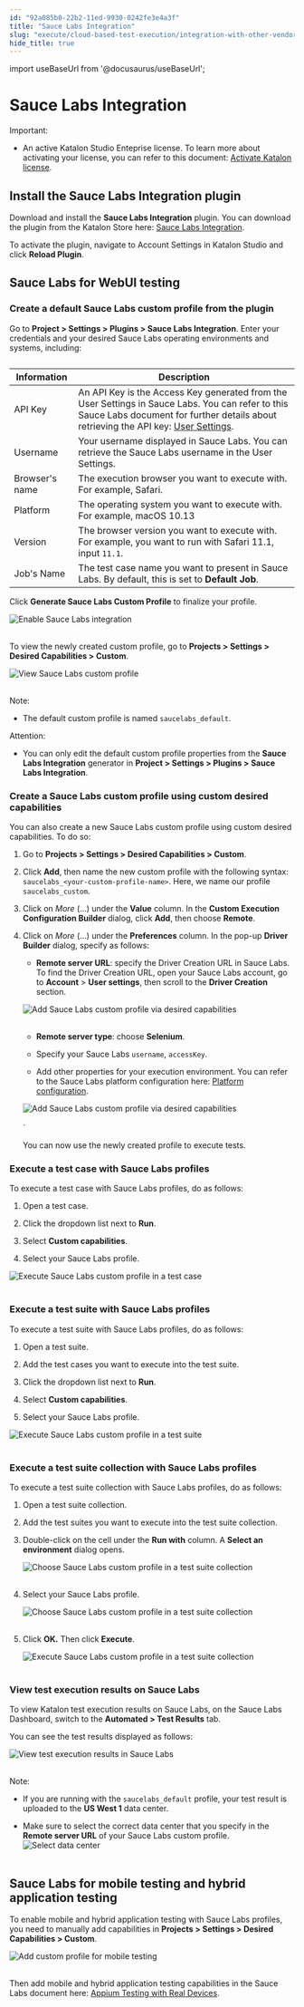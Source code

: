 ```yaml
---
id: "92a085b0-22b2-11ed-9930-0242fe3e4a3f"
title: "Sauce Labs Integration"
slug: "execute/cloud-based-test-execution/integration-with-other-vendors-for-cloud-execution/sauce-labs-integration"
hide_title: true
---
```

import useBaseUrl from '@docusaurus/useBaseUrl';


# <a id="id" class="anchor_top_offset"/><a id="ariaid-title1" class="anchor_top_offset"/>Sauce Labs Integration

<div xmlns="http://www.w3.org/1999/xhtml" className="note important note_important"><span className="note__title">Important:</span> 
  <ul className="ul"><li className="li"><p className="p">An active Katalon Studio Enteprise license. To
        learn more about activating your license, you can refer to this
        document: <a className="xref" href="/administer/katalon-studio-enterprise-and-katalon-runtime-engine-license/activate-katalon-license">Activate
          Katalon license</a>.</p></li></ul>
</div>
    

## <a id="id_1" class="anchor_top_offset"/>Install the Sauce Labs Integration plugin

    
      
<p xmlns="http://www.w3.org/1999/xhtml" className="p">Download and install the <strong className="ph b">Sauce Labs Integration</strong>   plugin. You can download the plugin from the Katalon Store here: <a className="xref j-external-link" href="https://store.katalon.com/product/75/Sauce-Labs-Integration#pricing-content" target="_blank">Sauce     Labs Integration</a>.</p> 
      
<p xmlns="http://www.w3.org/1999/xhtml" className="p">To activate the plugin, navigate to Account Settings in Katalon   Studio and click <strong className="ph b">Reload Plugin</strong>.</p> 
    
  
    

## <a id="id_2" class="anchor_top_offset"/>Sauce Labs for WebUI testing

    
                      

### <a id="id_3" class="anchor_top_offset"/>Create a default Sauce Labs custom profile from the plugin

<p xmlns="http://www.w3.org/1999/xhtml" className="p">Go to <strong className="ph b">Project &gt; Settings &gt; Plugins &gt; Sauce Labs Integration</strong>. Enter your credentials and your desired Sauce Labs operating environments and systems, including:</p> 
<table xmlns="http://www.w3.org/1999/xhtml" className="table anchor_top_offset" id="id_3__48e9b73b-e4ce-45a4-9697-827d524c9de6"><caption /><thead className="thead"><tr className><th className="entry anchor_top_offset" id="id_3__48e9b73b-e4ce-45a4-9697-827d524c9de6__entry__1">Information</th><th className="entry anchor_top_offset" id="id_3__48e9b73b-e4ce-45a4-9697-827d524c9de6__entry__2">Description</th></tr></thead><tbody className="tbody"><tr className><td className="entry" headers="id_3__48e9b73b-e4ce-45a4-9697-827d524c9de6__entry__1 id_3__48e9b73b-e4ce-45a4-9697-827d524c9de6__entry__2 ">API Key</td><td className="entry" headers="id_3__48e9b73b-e4ce-45a4-9697-827d524c9de6__entry__1 id_3__48e9b73b-e4ce-45a4-9697-827d524c9de6__entry__2 ">An API Key is the Access Key generated from the User Settings in Sauce Labs. You can refer to this Sauce Labs document for further details about retrieving the API key: <a className="xref j-external-link" href="https://docs.saucelabs.com/basics/acct-team-mgmt/managing-user-info/#user-settings" target="_blank">User Settings</a>.</td></tr><tr className><td className="entry" headers="id_3__48e9b73b-e4ce-45a4-9697-827d524c9de6__entry__1 id_3__48e9b73b-e4ce-45a4-9697-827d524c9de6__entry__2 ">Username</td><td className="entry" headers="id_3__48e9b73b-e4ce-45a4-9697-827d524c9de6__entry__1 id_3__48e9b73b-e4ce-45a4-9697-827d524c9de6__entry__2 ">Your username displayed in Sauce Labs. You can retrieve the Sauce Labs username in the User Settings.</td></tr><tr className><td className="entry" headers="id_3__48e9b73b-e4ce-45a4-9697-827d524c9de6__entry__1 id_3__48e9b73b-e4ce-45a4-9697-827d524c9de6__entry__2 ">Browser's name</td><td className="entry" headers="id_3__48e9b73b-e4ce-45a4-9697-827d524c9de6__entry__1 id_3__48e9b73b-e4ce-45a4-9697-827d524c9de6__entry__2 ">The execution browser you want to execute with. For example, Safari.</td></tr><tr className><td className="entry" headers="id_3__48e9b73b-e4ce-45a4-9697-827d524c9de6__entry__1 id_3__48e9b73b-e4ce-45a4-9697-827d524c9de6__entry__2 ">Platform</td><td className="entry" headers="id_3__48e9b73b-e4ce-45a4-9697-827d524c9de6__entry__1 id_3__48e9b73b-e4ce-45a4-9697-827d524c9de6__entry__2 ">The operating system you want to execute with. For example, macOS 10.13</td></tr><tr className><td className="entry" headers="id_3__48e9b73b-e4ce-45a4-9697-827d524c9de6__entry__1 id_3__48e9b73b-e4ce-45a4-9697-827d524c9de6__entry__2 ">Version</td><td className="entry" headers="id_3__48e9b73b-e4ce-45a4-9697-827d524c9de6__entry__1 id_3__48e9b73b-e4ce-45a4-9697-827d524c9de6__entry__2 ">The browser version you want to execute with. For example, you want to run with Safari 11.1, input <code className="ph codeph">11.1</code>.</td></tr><tr className><td className="entry" headers="id_3__48e9b73b-e4ce-45a4-9697-827d524c9de6__entry__1 id_3__48e9b73b-e4ce-45a4-9697-827d524c9de6__entry__2 ">Job's Name</td><td className="entry" headers="id_3__48e9b73b-e4ce-45a4-9697-827d524c9de6__entry__1 id_3__48e9b73b-e4ce-45a4-9697-827d524c9de6__entry__2 ">The test case name you want to present in Sauce Labs. By default, this is set to <strong className="ph b">Default Job</strong>.</td></tr></tbody></table> 
<p xmlns="http://www.w3.org/1999/xhtml" className="p">Click <strong className="ph b">Generate Sauce Labs Custom Profile</strong> to finalize your profile.</p> 
<p xmlns="http://www.w3.org/1999/xhtml" className="p"> <img className="image" src={useBaseUrl("https://github.com/katalon-studio/docs-images/raw/master/katalon-studio/docs/saucelabs-plugin/KS-SAUCELABS-Enable-saucelabs-integration.png")} alt="Enable Sauce Labs integration" /><br /><br /> </p> 
<p xmlns="http://www.w3.org/1999/xhtml" className="p">To view the newly created custom profile, go to <strong className="ph b">Projects &gt; Settings &gt; Desired Capabilities &gt; Custom</strong>.</p> 
<p xmlns="http://www.w3.org/1999/xhtml" className="p"> <img className="image" src={useBaseUrl("https://github.com/katalon-studio/docs-images/raw/master/katalon-studio/docs/saucelabs-plugin/KS-SAUCELABS-View-custom-saucelabs-profiles.png")} alt="View Sauce Labs custom profile" /><br /><br /> </p> 
<div xmlns="http://www.w3.org/1999/xhtml" className="note note note_note"><span className="note__title">Note:</span> 
  <ul className="ul"><li className="li">
      <p className="p">The default custom profile is named <code className="ph codeph">saucelabs_default</code>.</p>
    </li></ul>
</div>
<div xmlns="http://www.w3.org/1999/xhtml" className="note attention note_attention"><span className="note__title">Attention:</span> 
  <ul className="ul"><li className="li">
      <p className="p">You can only edit the default custom profile properties from the <strong className="ph b">Sauce Labs Integration</strong> generator in <strong className="ph b">Project &gt; Settings &gt; Plugins &gt; Sauce Labs Integration</strong>.</p>
    </li></ul>
</div>

### <a id="id_4" class="anchor_top_offset"/>Create a Sauce Labs custom profile using custom desired capabilities

<p xmlns="http://www.w3.org/1999/xhtml" className="p">You can also create a new Sauce Labs custom profile using custom desired capabilities. To do so:</p> 
<ol xmlns="http://www.w3.org/1999/xhtml" className="ol"><li className="li">     <p className="p">Go to <strong className="ph b">Projects &gt; Settings &gt; Desired Capabilities &gt; Custom</strong>.</p>   </li><li className="li">     <p className="p">Click <strong className="ph b">Add</strong>, then name the new custom profile with the following syntax: <code className="ph codeph">saucelabs_&lt;your-custom-profile-name&gt;</code>. Here, we name our profile <code className="ph codeph">saucelabs_custom</code>.</p>   </li><li className="li">     <p className="p">Click on <em className="ph i">More</em> (...) under the <strong className="ph b">Value</strong> column. In the <strong className="ph b">Custom Execution Configuration Builder</strong> dialog, click <strong className="ph b">Add</strong>, then choose <strong className="ph b">Remote</strong>.</p>   </li><li className="li">     <p className="p">Click on <em className="ph i">More</em> (...) under the <strong className="ph b">Preferences</strong> column. In the pop-up <strong className="ph b">Driver Builder</strong> dialog, specify as follows:</p>     <ul className="ul"><li className="li"> <strong className="ph b">Remote server URL</strong>: specify the Driver Creation URL in Sauce Labs. To find the Driver Creation URL, open your Sauce Labs account, go to <strong className="ph b">Account</strong> &gt; <strong className="ph b">User settings</strong>, then scroll to the <strong className="ph b">Driver Creation</strong> section.</li></ul>     <p className="p"> <img className="image" src={useBaseUrl("https://github.com/katalon-studio/docs-images/raw/master/katalon-studio/docs/saucelabs-plugin/KS-SAUCELABS-Driver-URL.png")} alt="Add Sauce Labs custom profile via desired capabilities" /><br /><br />     </p>     <ul className="ul"><li className="li">         <p className="p"> <strong className="ph b">Remote server type</strong>: choose <strong className="ph b">Selenium</strong>.</p>       </li><li className="li">         <p className="p">Specify your Sauce Labs <code className="ph codeph">username</code>, <code className="ph codeph">accessKey</code>.</p>       </li><li className="li">Add other properties for your execution environment. You can refer to the Sauce Labs platform configuration here: <a className="xref j-external-link" href="https://saucelabs.com/platform/platform-configurator" target="_blank">Platform configuration</a>.</li></ul>     <p className="p"> <img className="image" src={useBaseUrl("https://github.com/katalon-studio/docs-images/raw/master/katalon-studio/docs/saucelabs-plugin/KS-SAUCELABS-Desired-capabilities.png")} alt="Add Sauce Labs custom profile via desired capabilities" /><br /><br />`</p>     <p className="p">You can now use the newly created profile to execute tests.</p>   </li></ol> 

### <a id="concept-7793" class="anchor_top_offset"/>Execute a test case with Sauce Labs profiles

<div xmlns="http://www.w3.org/1999/xhtml" className="p">To execute a test case with Sauce Labs profiles, do as follows:<ol className="ol"><li className="li">
      <p className="p">Open a test case.</p>
    </li><li className="li">
      <p className="p">Click the dropdown list next to <strong className="ph b">Run</strong>.</p>
    </li><li className="li">
      <p className="p">Select <strong className="ph b">Custom capabilities</strong>.</p>
    </li><li className="li">
      <p className="p">Select your Sauce Labs profile.</p>
    </li></ol><img className="image" src={useBaseUrl("https://github.com/katalon-studio/docs-images/raw/master/katalon-studio/docs/saucelabs-plugin/830-KS-SAUCELABS-Execute-test-case-saucelabs-profile.png")} alt="Execute Sauce Labs custom profile in a test case" /><br /><br /></div>

### <a id="id_6" class="anchor_top_offset"/>Execute a test suite with Sauce Labs profiles

<p xmlns="http://www.w3.org/1999/xhtml" className="p">To execute a test suite with Sauce Labs profiles, do as follows:</p> 
<ol xmlns="http://www.w3.org/1999/xhtml" className="ol"><li className="li">     <p className="p">Open a test suite.</p>   </li><li className="li">     <p className="p">Add the test cases you want to execute into the test suite.</p>   </li><li className="li">     <p className="p">Click the dropdown list next to <strong className="ph b">Run</strong>.</p>   </li><li className="li">     <p className="p">Select <strong className="ph b">Custom capabilities</strong>.</p>   </li><li className="li">     <p className="p">Select your Sauce Labs profile.</p>   </li></ol> 
<p xmlns="http://www.w3.org/1999/xhtml" className="p"> <img className="image" src={useBaseUrl("https://github.com/katalon-studio/docs-images/raw/master/katalon-studio/docs/saucelabs-plugin/KS-SAUCELABS-Execute-test-suite-saucelabs-profile.png")} alt="Execute Sauce Labs custom profile in a test suite" /><br /><br /> </p> 

### <a id="id_7" class="anchor_top_offset"/>Execute a test suite collection with Sauce Labs profiles

<p xmlns="http://www.w3.org/1999/xhtml" className="p">To execute a test suite collection with Sauce Labs profiles, do as follows:</p> 
<ol xmlns="http://www.w3.org/1999/xhtml" className="ol"><li className="li">     <p className="p">Open a test suite collection.</p>   </li><li className="li">     <p className="p">Add the test suites you want to execute into the test suite collection.</p>   </li><li className="li">     <p className="p">Double-click on the cell under the <strong className="ph b">Run with</strong> column. A <strong className="ph b">Select an environment</strong> dialog opens.</p>     <p className="p"> <img className="image" src={useBaseUrl("https://github.com/katalon-studio/docs-images/raw/master/katalon-studio/docs/saucelabs-plugin/KS-SAUCELABS-Select-environment-test-suite-collection.png")} width={500} alt="Choose Sauce Labs custom profile in a test suite collection" /><br /><br />     </p>   </li><li className="li">     <p className="p">Select your Sauce Labs profile.</p>     <p className="p"> <img className="image" src={useBaseUrl("https://github.com/katalon-studio/docs-images/raw/master/katalon-studio/docs/saucelabs-plugin/KS-SAUCELABS-Select-environment-TSC.gif")} alt="Choose Sauce Labs custom profile in a test suite collection" /><br /><br />     </p>   </li><li className="li">     <p className="p">Click <strong className="ph b">OK.</strong> Then click <strong className="ph b">Execute</strong>.</p>     <p className="p"> <img className="image" src={useBaseUrl("https://github.com/katalon-studio/docs-images/raw/master/katalon-studio/docs/saucelabs-plugin/KS-SAUCELABS-Execute-test-suite-collection-saucelabs-profile.png")} alt="Execute Sauce Labs custom profile in a test suite collection" /><br /><br />     </p>   </li></ol> 

### <a id="id_8" class="anchor_top_offset"/>View test execution results on Sauce Labs

<p xmlns="http://www.w3.org/1999/xhtml" className="p">To view Katalon test execution results on Sauce Labs, on the Sauce Labs Dashboard, switch to the <strong className="ph b">Automated &gt; Test Results</strong> tab.</p> 
<p xmlns="http://www.w3.org/1999/xhtml" className="p">You can see the test results displayed as follows:</p> 
<p xmlns="http://www.w3.org/1999/xhtml" className="p"> <img className="image" src={useBaseUrl("https://github.com/katalon-studio/docs-images/raw/master/katalon-studio/docs/saucelabs-plugin/KS-SAUCELABS-Uploaded-test-results.png")} alt="View test execution results in Sauce Labs" /><br /><br /> </p> 
<div xmlns="http://www.w3.org/1999/xhtml" className="note note note_note"><span className="note__title">Note:</span> 
  <ul className="ul"><li className="li">
      <p className="p">If you are running with the <code className="ph codeph">saucelabs_default</code> profile, your test result is uploaded to the <strong className="ph b">US West 1</strong> data center.</p>
    </li><li className="li">
      <p className="p">Make sure to select the correct data center that you specify in the <strong className="ph b">Remote server URL</strong> of your Sauce Labs custom profile. <img className="image" src={useBaseUrl("https://github.com/katalon-studio/docs-images/raw/master/katalon-studio/docs/saucelabs-plugin/KS-SAUCELABS-data-center.png")} width={300} alt="Select data center" /><br /><br /></p>
    </li></ul>
</div>

## <a id="id_9" class="anchor_top_offset"/>Sauce Labs for mobile testing and hybrid application testing

<p xmlns="http://www.w3.org/1999/xhtml" className="p">To enable mobile and hybrid application testing with Sauce Labs profiles, you need to manually add capabilities in <strong className="ph b">Projects &gt; Settings &gt; Desired Capabilities &gt; Custom</strong>.</p> 
<p xmlns="http://www.w3.org/1999/xhtml" className="p"> <img className="image" src={useBaseUrl("https://github.com/katalon-studio/docs-images/raw/master/katalon-studio/docs/saucelabs-plugin/KS-SAUCELABS-Add-saucelabs-profile-mobile-testing.png")} alt="Add custom profile for mobile testing" /><br /><br /> </p> 
<p xmlns="http://www.w3.org/1999/xhtml" className="p">Then add mobile and hybrid application testing capabilities in the Sauce Labs document here: <a className="xref j-external-link" href="https://docs.saucelabs.com/mobile-apps/automated-testing/appium/real-devices/" target="_blank">Appium Testing with Real Devices</a>.</p> 
